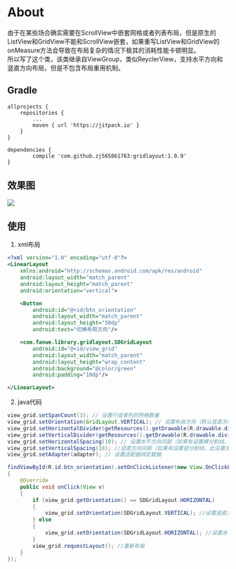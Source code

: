 # About
由于在某些场合确实需要在ScrollView中嵌套网格或者列表布局，但是原生的ListView和GridView不能和ScrollView嵌套，如果重写ListView和GridView的onMeasure方法会导致在布局复杂的情况下极其的消耗性能卡顿明显。<br>
所以写了这个类，该类继承自ViewGroup，类似ReyclerView，支持水平方向和竖直方向布局，但是不包含布局重用机制。

## Gradle
```
allprojects {
    repositories {
        ...
        maven { url 'https://jitpack.io' }
    }
}

dependencies {
        compile 'com.github.zj565061763:gridlayout:1.0.9'
}

```

## 效果图
![](http://thumbsnap.com/i/xnAK2Zp1.gif?0719)

## 使用
1. xml布局
```xml
<?xml version="1.0" encoding="utf-8"?>
<LinearLayout
    xmlns:android="http://schemas.android.com/apk/res/android"
    android:layout_width="match_parent"
    android:layout_height="match_parent"
    android:orientation="vertical">

    <Button
        android:id="@+id/btn_orientation"
        android:layout_width="match_parent"
        android:layout_height="50dp"
        android:text="切换布局方向"/>

    <com.fanwe.library.gridlayout.SDGridLayout
        android:id="@+id/view_grid"
        android:layout_width="match_parent"
        android:layout_height="wrap_content"
        android:background="@color/green"
        android:padding="10dp"/>

</LinearLayout>
```
2. java代码
```java
view_grid.setSpanCount(3); // 设置行或者列的网格数量
view_grid.setOrientation(GridLayout.VERTICAL); // 设置布局方向（默认竖直方向）
view_grid.setHorizontalDivider(getResources().getDrawable(R.drawable.divider_horizontal)); // 设置横分割线
view_grid.setVerticalDivider(getResources().getDrawable(R.drawable.divider_vertical)); // 设置竖分割线
view_grid.setHorizontalSpacing(10); // 设置水平方向间距（如果有设置横分割线，此设置无效）
view_grid.setVerticalSpacing(10); //竖直方向间距（如果有设置竖分割线，此设置无效）
view_grid.setAdapter(adapter); // 设置适配器绑定数据

findViewById(R.id.btn_orientation).setOnClickListener(new View.OnClickListener()
{
    @Override
    public void onClick(View v)
    {
        if (view_grid.getOrientation() == SDGridLayout.HORIZONTAL)
        {
            view_grid.setOrientation(SDGridLayout.VERTICAL); //设置竖直方向布局
        } else
        {
            view_grid.setOrientation(SDGridLayout.HORIZONTAL); //设置水平方向布局
        }
        view_grid.requestLayout(); //重新布局
    }
});
```
